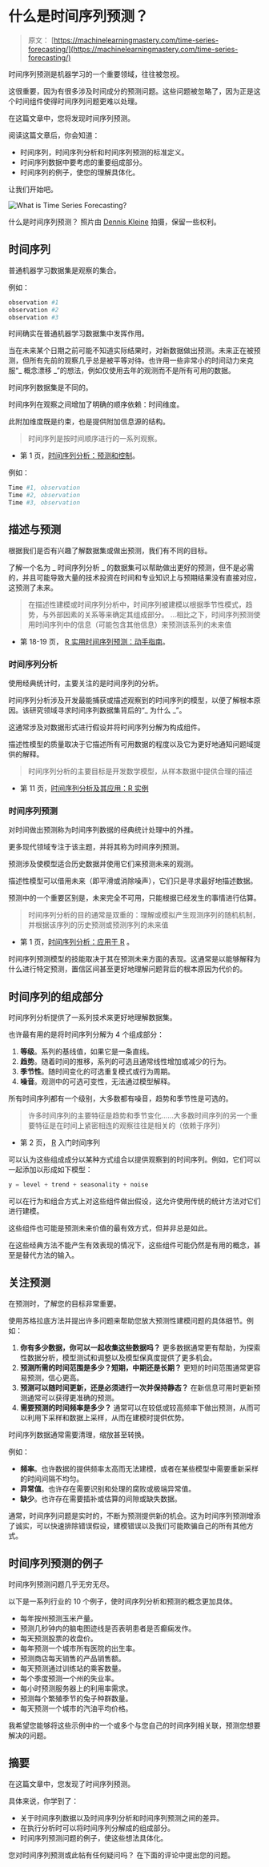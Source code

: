 # 什么是时间序列预测？

> 原文： [https://machinelearningmastery.com/time-series-forecasting/](https://machinelearningmastery.com/time-series-forecasting/)

时间序列预测是机器学习的一个重要领域，往往被忽视。

这很重要，因为有很多涉及时间成分的预测问题。这些问题被忽略了，因为正是这个时间组件使得时间序列问题更难以处理。

在这篇文章中，您将发现时间序列预测。

阅读这篇文章后，你会知道：

*   时间序列，时间序列分析和时间序列预测的标准定义。
*   时间序列数据中要考虑的重要组成部分。
*   时间序列的例子，使您的理解具体化。

让我们开始吧。

![What is Time Series Forecasting?](img/f012e3d8f614f2a6bcf26e571a8ee1b8.jpg)

什么是时间序列预测？
照片由 [Dennis Kleine](https://www.flickr.com/photos/theartificer/6473624063/) 拍摄，保留一些权利。

## 时间序列

普通机器学习数据集是观察的集合。

例如：

```py
observation #1
observation #2
observation #3
```

时间确实在普通机器学习数据集中发挥作用。

当在未来某个日期之前可能不知道实际结果时，对新数据做出预测。未来正在被预测，但所有先前的观察几乎总是被平等对待。也许用一些非常小的时间动力来克服“_ 概念漂移 _”的想法，例如仅使用去年的观测而不是所有可用的数据。

时间序列数据集是不同的。

时间序列在观察之间增加了明确的顺序依赖：时间维度。

此附加维度既是约束，也是提供附加信息源的结构。

> 时间序列是按时间顺序进行的一系列观察。

- 第 1 页，[时间序列分析：预测和控制](http://www.amazon.com/dp/1118675029?tag=inspiredalgor-20)。

例如：

```py
Time #1, observation
Time #2, observation
Time #3, observation
```

## 描述与预测

根据我们是否有兴趣了解数据集或做出预测，我们有不同的目标。

了解一个名为 _ 时间序列分析 _ 的数据集可以帮助做出更好的预测，但不是必需的，并且可能导致大量的技术投资在时间和专业知识上与预期结果没有直接对应，这预测了未来。

> 在描述性建模或时间序列分析中，时间序列被建模以根据季节性模式，趋势，与外部因素的关系等来确定其组成部分。 ...相比之下，时间序列预测使用时间序列中的信息（可能包含其他信息）来预测该系列的未来值

- 第 18-19 页， [R 实用时间序列预测：动手指南](http://www.amazon.com/dp/0997847913?tag=inspiredalgor-20)。

### 时间序列分析

使用经典统计时，主要关注的是时间序列的分析。

时间序列分析涉及开发最能捕获或描述观察到的时间序列的模型，以便了解根本原因。该研究领域寻求时间序列数据集背后的“_ 为什么 _”。

这通常涉及对数据形式进行假设并将时间序列分解为构成组件。

描述性模型的质量取决于它描述所有可用数据的程度以及它为更好地通知问题域提供的解释。

> 时间序列分析的主要目标是开发数学模型，从样本数据中提供合理的描述

- 第 11 页，[时间序列分析及其应用：R 实例](http://www.amazon.com/dp/144197864X?tag=inspiredalgor-20)

### 时间序列预测

对时间做出预测称为时间序列数据的经典统计处理中的外推。

更多现代领域专注于该主题，并将其称为时间序列预测。

预测涉及使模型适合历史数据并使用它们来预测未来的观测。

描述性模型可以借用未来（即平滑或消除噪声），它们只是寻求最好地描述数据。

预测中的一个重要区别是，未来完全不可用，只能根据已经发生的事情进行估算。

> 时间序列分析的目的通常是双重的：理解或模拟产生观测序列的随机机制，并根据该序列的历史预测或预测序列的未来值

- 第 1 页，[时间序列分析：应用于 R](http://www.amazon.com/dp/0387759581?tag=inspiredalgor-20) 。

时间序列预测模型的技能取决于其在预测未来方面的表现。这通常是以能够解释为什么进行特定预测，置信区间甚至更好地理解问题背后的根本原因为代价的。

## 时间序列的组成部分

时间序列分析提供了一系列技术来更好地理解数据集。

也许最有用的是将时间序列分解为 4 个组成部分：

1.  **等级**。系列的基线值，如果它是一条直线。
2.  **趋势**。随着时间的推移，系列的可选且通常线性增加或减少的行为。
3.  **季节性**。随时间变化的可选重复模式或行为周期。
4.  **噪音**。观测中的可选可变性，无法通过模型解释。

所有时间序列都有一个级别，大多数都有噪音，趋势和季节性是可选的。

> 许多时间序列的主要特征是趋势和季节变化......大多数时间序列的另一个重要特征是在时间上紧密相连的观察往往是相关的（依赖于序列）

- 第 2 页， [R](http://www.amazon.com/dp/0387886974?tag=inspiredalgor-20) 入门时间序列

可以认为这些组成成分以某种方式组合以提供观察到的时间序列。例如，它们可以一起添加以形成如下模型：

```py
y = level + trend + seasonality + noise
```

可以在行为和组合方式上对这些组件做出假设，这允许使用传统的统计方法对它们进行建模。

这些组件也可能是预测未来价值的最有效方式，但并非总是如此。

在这些经典方法不能产生有效表现的情况下，这些组件可能仍然是有用的概念，甚至是替代方法的输入。

## 关注预测

在预测时，了解您的目标非常重要。

使用苏格拉底方法并提出许多问题来帮助您放大预测性建模问题的具体细节。例如：

1.  **你有多少数据，你可以一起收集这些数据吗？** 更多数据通常更有帮助，为探索性数据分析，模型测试和调整以及模型保真度提供了更多机会。
2.  **预测所需的时间范围是多少？短期，中期还是长期？** 更短的时间范围通常更容易预测，信心更高。
3.  **预测可以随时间更新，还是必须进行一次并保持静态？** 在新信息可用时更新预测通常可以获得更准确的预测。
4.  **需要预测的时间频率是多少？** 通常可以在较低或较高频率下做出预测，从而可以利用下采样和数据上采样，从而在建模时提供优势。

时间序列数据通常需要清理，缩放甚至转换。

例如：

*   **频率**。也许数据的提供频率太高而无法建模，或者在某些模型中需要重新采样的时间间隔不均匀。
*   **异常值**。也许存在需要识别和处理的腐败或极端异常值。
*   **缺少**。也许存在需要插补或估算的间隙或缺失数据。

通常，时间序列问题是实时的，不断为预测提供新的机会。这为时间序列预测增添了诚实，可以快速排除错误假设，建模错误以及我们可能欺骗自己的所有其他方式。

## 时间序列预测的例子

时间序列预测问题几乎无穷无尽。

以下是一系列行业的 10 个例子，使时间序列分析和预测的概念更加具体。

*   每年按州预测玉米产量。
*   预测几秒钟内的脑电图迹线是否表明患者是否癫痫发作。
*   每天预测股票的收盘价。
*   每年预测一个城市所有医院的出生率。
*   预测商店每天销售的产品销售额。
*   每天预测通过训练站的乘客数量。
*   每个季度预测一个州的失业率。
*   每小时预测服务器上的利用率需求。
*   预测每个繁殖季节的兔子种群数量。
*   每天预测一个城市的汽油平均价格。

我希望您能够将这些示例中的一个或多个与您自己的时间序列相关联，预测您想要解决的问题。

## 摘要

在这篇文章中，您发现了时间序列预测。

具体来说，你学到了：

*   关于时间序列数据以及时间序列分析和时间序列预测之间的差异。
*   在执行分析时可以将时间序列分解成的组成部分。
*   时间序列预测问题的例子，使这些想法具体化。

您对时间序列预测或此帖有任何疑问吗？
在下面的评论中提出您的问题。